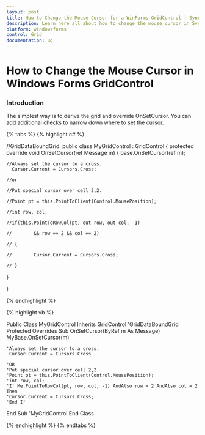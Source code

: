 ```yaml
---
layout: post
title: How to Change the Mouse Cursor for a WinForms GridControl | Syncfusion
description: Learn here all about how to change the mouse cursor in Syncfusion Windows Forms gridcontrol control and more.
platform: windowsforms
control: Grid
documentation: ug
---
```


# How to Change the Mouse Cursor in Windows Forms GridControl

### Introduction

The simplest way is to derive the grid and override OnSetCursor. You can add additional checks to narrow down where to set the cursor.

{% tabs %}
{% highlight c# %}

//GridDataBoundGrid.
public class MyGridControl : GridControl 
{
  protected override void OnSetCursor(ref Message m)
  {
      base.OnSetCursor(ref m);

	//Always set the cursor to a cross.
      Cursor.Current = Cursors.Cross;

	//or
	
	//Put special cursor over cell 2,2.
	
	//Point pt = this.PointToClient(Control.MousePosition);
	
	//int row, col;
	
	//if(this.PointToRowCol(pt, out row, out col, -1)
	
	//        && row == 2 && col == 2)
	
	// {
	
	//        Cursor.Current = Cursors.Cross;
	
	// }

  }

}


{% endhighlight %}

{% highlight vb %}

Public Class MyGridControl
    Inherits GridControl 'GridDataBoundGrid
    Protected Overrides Sub OnSetCursor(ByRef m As Message)
    MyBase.OnSetCursor(m)
   
	'Always set the cursor to a cross.
     Cursor.Current = Cursors.Cross

	'OR
	'Put special cursor over cell 2,2.
	'Point pt = this.PointToClient(Control.MousePosition);
	'int row, col;
	'If Me.PointToRowCol(pt, row, col, -1) AndAlso row = 2 AndAlso col = 2 Then
    'Cursor.Current = Cursors.Cross;
	'End If
End Sub 
'MyGridControl 
End Class 


{% endhighlight %}
{% endtabs %}

